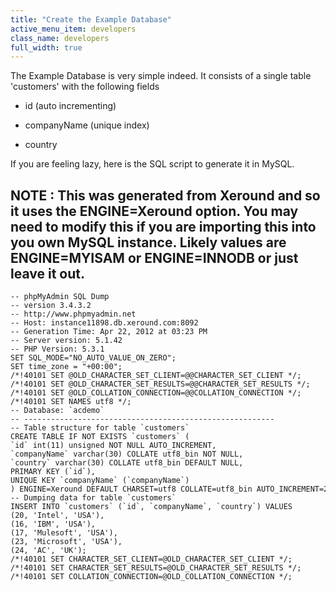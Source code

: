 ```yaml
---
title: "Create the Example Database"
active_menu_item: developers
class_name: developers
full_width: true
---
```



The Example Database is very simple indeed. It consists of a single table 'customers' with the following fields

 - id (auto incrementing)

 - companyName (unique index)

 - country

If you are feeling lazy, here is the SQL script to generate it in MySQL.

## NOTE : This was generated from Xeround and so it uses the ENGINE=Xeround option. You may need to modify this if you are importing this into you own MySQL instance. Likely values are ENGINE=MYISAM or ENGINE=INNODB or just leave it out.

    -- phpMyAdmin SQL Dump
    -- version 3.4.3.2
    -- http://www.phpmyadmin.net
    -- Host: instance11898.db.xeround.com:8092
    -- Generation Time: Apr 22, 2012 at 03:23 PM
    -- Server version: 5.1.42
    -- PHP Version: 5.3.1
    SET SQL_MODE="NO_AUTO_VALUE_ON_ZERO";
    SET time_zone = "+00:00";
    /*!40101 SET @OLD_CHARACTER_SET_CLIENT=@@CHARACTER_SET_CLIENT */;
    /*!40101 SET @OLD_CHARACTER_SET_RESULTS=@@CHARACTER_SET_RESULTS */;
    /*!40101 SET @OLD_COLLATION_CONNECTION=@@COLLATION_CONNECTION */;
    /*!40101 SET NAMES utf8 */;
    -- Database: `acdemo`
    -- --------------------------------------------------------
    -- Table structure for table `customers`
    CREATE TABLE IF NOT EXISTS `customers` (
    `id` int(11) unsigned NOT NULL AUTO_INCREMENT,
    `companyName` varchar(30) COLLATE utf8_bin NOT NULL,
    `country` varchar(30) COLLATE utf8_bin DEFAULT NULL,
    PRIMARY KEY (`id`),
    UNIQUE KEY `companyName` (`companyName`)
    ) ENGINE=Xeround DEFAULT CHARSET=utf8 COLLATE=utf8_bin AUTO_INCREMENT=28 ;
    -- Dumping data for table `customers`
    INSERT INTO `customers` (`id`, `companyName`, `country`) VALUES
    (20, 'Intel', 'USA'),
    (16, 'IBM', 'USA'),
    (17, 'Mulesoft', 'USA'),
    (23, 'Microsoft', 'USA'),
    (24, 'AC', 'UK');
    /*!40101 SET CHARACTER_SET_CLIENT=@OLD_CHARACTER_SET_CLIENT */;
    /*!40101 SET CHARACTER_SET_RESULTS=@OLD_CHARACTER_SET_RESULTS */;
    /*!40101 SET COLLATION_CONNECTION=@OLD_COLLATION_CONNECTION */;
   

